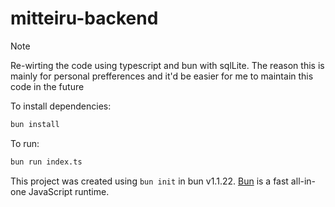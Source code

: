 # mitteiru-backend

> [!NOTE]
> Re-wirting the code using typescript and bun with sqlLite. The reason this is mainly for personal prefferences and it'd be easier for me to maintain this code in the future

To install dependencies:

```bash
bun install
```

To run:

```bash
bun run index.ts
```

This project was created using `bun init` in bun v1.1.22. [Bun](https://bun.sh) is a fast all-in-one JavaScript runtime.
